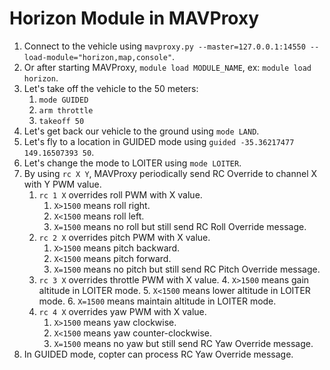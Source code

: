 # Horizon Module in MAVProxy
1. Connect to the vehicle using `mavproxy.py --master=127.0.0.1:14550 --load-module="horizon,map,console"`.
2. Or after starting MAVProxy, `module load MODULE_NAME`, ex: `module load horizon`.
3. Let's take off the vehicle to the 50 meters:
   1. `mode GUIDED`
   2. `arm throttle`
   3. `takeoff 50`
4. Let's get back our vehicle to the ground using `mode LAND`.
5. Let's fly to a location in GUIDED mode using `guided -35.36217477 149.16507393 50`.
6. Let's change the mode to LOITER using `mode LOITER`.
7. By using `rc X Y`, MAVProxy periodically send RC Override to channel X with Y PWM value.
   1. `rc 1 X` overrides roll PWM with X value. 
      1. `X>1500` means roll right.
      2. `X<1500` means roll left.
      3. `X=1500` means no roll but still send RC Roll Override message.
   2. `rc 2 X` overrides pitch PWM with X value.
      1. `X>1500` means pitch backward.
      2. `X<1500` means pitch forward.
      3. `X=1500` means no pitch but still send RC Pitch Override message.
   3. `rc 3 X` overrides throttle PWM with X value.
      4. `X>1500` means gain altitude in LOITER mode.
      5. `X<1500` means lower altitude in LOITER mode.
      6. `X=1500` means maintain altitude in LOITER mode.
   4. `rc 4 X` overrides yaw PWM with X value.
      1. `X>1500` means yaw clockwise.
      2. `X<1500` means yaw counter-clockwise.
      3. `X=1500` means no yaw but still send RC Yaw Override message.
8. In GUIDED mode, copter can process RC Yaw Override message.
